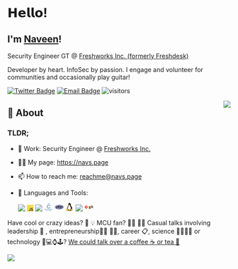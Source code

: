 # 𝗛𝗲𝗹𝗹𝗼!

## I'm [Naveen](https://github.com/NAVHITS)!

Security Engineer GT @ [Freshworks Inc. (formerly Freshdesk)](https://freshworks.com)

Developer by heart. InfoSec by passion. I engage and volunteer for communities and occasionally play guitar!


[![Twitter Badge](https://img.shields.io/badge/-Twitter-1da1f2?style=flat-square&labelColor=1da1f2&logo=twitter&logoColor=white&link=https://twitter.com/nav_s15)](https://twitter.com/nav_s15)
[![Email Badge](https://img.shields.io/badge/-Email-c14438?style=flat-square&logo=Gmail&logoColor=white&link=mailto:reachme@navs.page)](mailto:reachme@navs.page)
![visitors](https://visitor-badge.laobi.icu/badge?page_id=NAVHITS)

<img align="right" src="https://github-readme-stats.vercel.app/api?username=NAVHITS&show_icons=true&hide_border=true&count_private=true&theme=radical">

## 🧐 About

### TLDR;
- 💼 Work: Security Engineer @ [Freshworks Inc.](https://github.com/freshworks)
- 👨‍💻 My page: https://navs.page
- 📫 How to reach me: reachme@navs.page
- 🌱 Languages and Tools: 

    <div>
        <code><img height="20" src="https://www.python.org/static/img/python-logo-large.c36dccadd999.png"></code>
        <code><img height="15" src="https://raw.githubusercontent.com/github/explore/80688e429a7d4ef2fca1e82350fe8e3517d3494d/topics/javascript/javascript.png"></code>
        <code><img height="10" src="https://golang.org/lib/godoc/images/go-logo-blue.svg"></code>
        <code><img height="20" src="https://raw.githubusercontent.com/github/explore/80688e429a7d4ef2fca1e82350fe8e3517d3494d/topics/c/c.png"></code>
        <code><img height="20" src="https://raw.githubusercontent.com/github/explore/80688e429a7d4ef2fca1e82350fe8e3517d3494d/topics/php/php.png"></code>
        <code><img height="20" src="https://raw.githubusercontent.com/github/explore/80688e429a7d4ef2fca1e82350fe8e3517d3494d/topics/linux/linux.png"></code>
        <code><img height="20" src="https://cdn.svgporn.com/logos/visual-studio-code.svg"></code>
        <code><img height="20" src="https://raw.githubusercontent.com/github/explore/80688e429a7d4ef2fca1e82350fe8e3517d3494d/topics/git/git.png"></code>
    </div>

Have cool or crazy ideas? 🐝 💡 MCU fan? 🦸‍♀️ 🦸‍♂️ Casual talks involving leadership 🎩 , entrepreneurship👩‍💼 👨‍💼, career 📋, science 👩‍🔬👨‍🔬 or technology 📱💻⌚️🕹? [We could talk over a coffee ☕️ or tea 🍵](https://calendly.com/infosec-naveen/talk-to-me)


<img src="https://github-profile-trophy.vercel.app/?username=navhits&theme=onedark">
